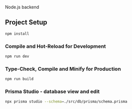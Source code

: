 Node.js backend

## Project Setup

```sh
npm install
```

### Compile and Hot-Reload for Development

```sh
npm run dev
```

### Type-Check, Compile and Minify for Production

```sh
npm run build
```

### Prisma Studio - database view and edit

```sh
npx prisma studio --schema=./src/db/prisma/schema.prisma
```
